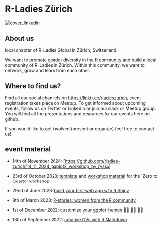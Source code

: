 # R-Ladies Zürich
![cover_linkedin](https://github.com/rladies-zurich/.github/assets/57837177/758dedc1-f417-461d-925c-89c38eee6aed)


## About us

local chapter of R-Ladies Global in Zürich, Switzerland.

We want to promote gender diversity in the R community and build a local community of R-Ladies in Zürich. Within this community, we want to network, grow and learn from each other. 




## Where to find us? 

Find all our social channels on https://linktr.ee/rladieszurich, 
event registration takes place on Meetup. To get informed about upcoming events, follow us on Twitter or LinkedIn or join our slack or Meetup group. You will find all the presentations and resources for our events here on github.

If you would like to get involved (present or organise) feel free to contact us!




## event material

* 14th of November 2024: [https://github.com/rladies-zurich/14_11_2024_ggplot2_workshop_by_ryssa]
* 23rd of October 2023: [template](https://github.com/rladies-zurich/template-02quarto) and [workshop material](https://github.com/rladies-zurich/workshop-02quarto) for the 'Zero to Quarto' workshop
* 29nd of June 2023: [build your first web app with R Shiny](https://github.com/rladies-zurich/r-shiny)
* 8th of March 2023: [R-stories: women from the R community](https://github.com/rladies-zurich/.github/files/11452517/R-STORIES_.WOMEN.FROM.THE.R-COMMUNITY.pptx)

* 1st of December 2022: [customize your ggplot themes](https://github.com/rladies-zurich/ggplot_theme) :woman_artist: :woman_technologist: :woman_student:
* 13th of September 2022: [creative CVs with R Markdown](https://github.com/rladies-zurich/CV_with_vitae)
